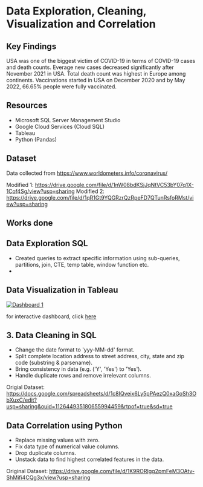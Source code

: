 # Data Exploration, Cleaning, Visualization and Correlation

## Key Findings

USA was one of the biggest victim of COVID-19 in terms of COVID-19 cases and death counts. Everage new cases decreased significantly after November 2021 in USA. Total death count was highest in Europe among continents. Vaccinations started in USA on December 2020 and by May 2022, 66.65% people were fully vaccinated. 

## Resources

* Microsoft SQL Server Management Studio
* Google Cloud Services (Cloud SQL)
* Tableau
* Python (Pandas)

## Dataset

Data collected from https://www.worldometers.info/coronavirus/

Modified 1: https://drive.google.com/file/d/1nW08bdKSjJqNtVC53bY07q1X-1Cof4Sg/view?usp=sharing
Modified 2: https://drive.google.com/file/d/1qR1Gt9YQGRzrQzRpeFD7QTunRsfoRMst/view?usp=sharing

## Works done

## Data Exploration SQL 

* Created queries to extract specific information using sub-queries, partitions, join, CTE, temp table, window function etc. 
* 

## Data Visualization in Tableau


<div class='tableauPlaceholder' id='viz1658011746897' style='position: relative'>
<a href='#'><img alt='Dashboard 1 ' src='https:&#47;&#47;public.tableau.com&#47;static&#47;images&#47;fi&#47;first_16557649026740&#47;Dashboard1&#47;1_rss.png' style='border: none' /></a><object class='tableauViz'  style='display:none;'><param name='host_url' value='https%3A%2F%2Fpublic.tableau.com%2F' /> <param name='embed_code_version' value='3' /> <param name='site_root' value='' /><param name='name' value='first_16557649026740&#47;Dashboard1' /><param name='tabs' value='no' /><param name='toolbar' value='yes' /><param name='static_image' value='https:&#47;&#47;public.tableau.com&#47;static&#47;images&#47;fi&#47;first_16557649026740&#47;Dashboard1&#47;1.png' /> <param name='animate_transition' value='yes' /><param name='display_static_image' value='yes' /><param name='display_spinner' value='yes' /><param name='display_overlay' value='yes' /><param name='display_count' value='yes' /><param name='language' value='en-US' /></object></div>

for interactive dashboard, click <a href="https://public.tableau.com/shared/S689FSFPB?:display_count=n&:origin=viz_share_link">here</a>

## 3. Data Cleaning in SQL

* Change the date format to 'yyy-MM-dd' format.
* Split complete location address to street address, city, state and zip code (substring & parsename). 
* Bring consistency in data (e.g. ('Y', 'Yes') to 'Yes').  
* Handle duplicate rows and remove irrelevant columns. 

Origial Dataset: https://docs.google.com/spreadsheets/d/1c8IQveix6Ly5pPAezQ0xaGoSh3ObXuxC/edit?usp=sharing&ouid=112644935180655994459&rtpof=true&sd=true

## Data Correlation using Python

* Replace missing values with zero.
* Fix data type of numerical value columns. 
* Drop duplicate columns.
* Unstack data to find highest correlated features in the data. 

Original Dataset: https://drive.google.com/file/d/1K9RORIgg2pmFeM3OAtv-ShMifi4CQg3x/view?usp=sharing
